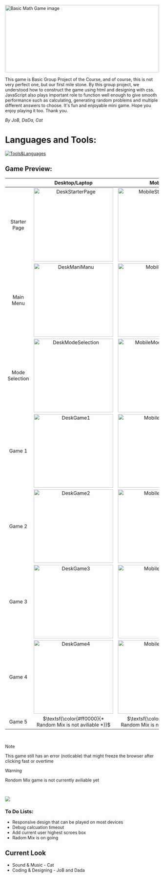 <img width="100%" height="220" object="cover" alt="Basic Math Game image" src="https://github.com/user-attachments/assets/d49bfb6c-f519-41d7-a906-b800af934fe8">

<p>
This game is Basic Group Project of the Course, and of course, this is not very perfect one, but our first mile stone. By this group project, we understood how to construct the game using html and designing with css. JavaScript also plays important role to function well enough to give smooth performance such as calculating, generating random problems and multiple different answers to choose. It's fun and enjoyable mini game. Hope you enjoy playing it too. Thank you.
</p>

*By JoB, DaDa, Cat*

# Languages and Tools:
[![Tools&Languages](https://skillicons.dev/icons?i=html,css,js,vscode&perline=13)](#)

## Game Preview:

| | Desktop/Laptop | Mobile |
|:--:|:--:|:--:|
| Starter Page | <img src="https://github.com/user-attachments/assets/fcfe2d56-a72f-4a4a-9098-eb14e5857751"  alt="DeskStarterPage" width = 260px height = 240px > | <img src="https://github.com/user-attachments/assets/d0060913-6e80-4cb7-b7eb-ae8272bea320"  alt="MobileStarterPage" width = 260px height = 240px > |
| Main Menu | <img src="https://github.com/user-attachments/assets/18eb153c-5277-408b-a112-27353a0cc897" alt="DeskManiManu" width = 260px height = 240px> | <img src="https://github.com/user-attachments/assets/dac7140b-252e-4ede-89da-3ff7793a1b44" alt="MobileMenu" width = 260px height = 240px> |
| Mode Selection | <img src="https://github.com/user-attachments/assets/fe417969-fbac-4304-ac8a-5dd14c3ee60c" alt="DeskModeSelection" width = 260px height = 240px> | <img src="https://github.com/user-attachments/assets/c2efcaf2-d1b6-4a57-a226-7386d703ba95" alt="MobileModeSelection" width = 260px height = 240px> |
| Game 1 | <img src="https://github.com/user-attachments/assets/a067564d-11b4-4a9c-994c-e1b1ee1eac2b" alt="DeskGame1" width = 260px height = 240px> | <img src="https://github.com/user-attachments/assets/333c9863-6ca7-4b56-9d4f-9665a2919582" alt="MobileGame1" width = 260px height = 240px> |
| Game 2 | <img src="https://github.com/user-attachments/assets/f825a2b0-e03c-4611-b44f-0e646695e549" alt="DeskGame2" width = 260px height = 240px> | <img src="https://github.com/user-attachments/assets/9342c224-ca08-4dfd-9eac-05f79ee13f7e" alt="MobileGame2" width = 260px height = 240px> |
| Game 3 | <img src="https://github.com/user-attachments/assets/05fd0801-24c1-415f-938d-f579e59f1adc" alt="DeskGame3" width = 260px height = 240px> | <img src="https://github.com/user-attachments/assets/3c2ecad7-061f-465c-83f0-b96be00cb991" alt="MobileGame3" width = 260px height = 240px> |
| Game 4 | <img src="https://github.com/user-attachments/assets/c348c8c4-5f43-4cdf-b5c8-c9af4a543f7a" alt="DeskGame4" width = 260px height = 240px> | <img src="https://github.com/user-attachments/assets/8961f913-3fab-4400-b5c2-6c8e9c87c16b" alt="MobileGame4" width = 260px height = 240px> |
| Game 5 | $\textsf{\color{#ff0000}{* Random Mix is not aviliable *}}$ | $\textsf{\color{#ff0000}{* Random Mix is not aviliable *}}$ |

<br>


> [!NOTE]
> This game still has an error (noticable) that might freeze the browser after clicking fast or overtime

> [!Warning]
> Rondom Mix game is not currently aviliable yet

<br>

[![](https://img.shields.io/badge/Play_Basic_Math_Game-%63E4405F.svg?style=for-the-badge&logo=Play&logoColor=white)](https://john-da.github.io/Basic-Math/)

### To Do Lists:
- Responsive design that can be played on most devices
- Debug calcuation timeout
- Add current user highest scroes box
- Radom Mix is on going

## Current Look
- Sound & Music - Cat
- Coding & Designing - JoB and Dada

[](https://github.com/user-attachments/assets/bcf064b5-1a68-4dd6-bfe6-76a8b9826640)


